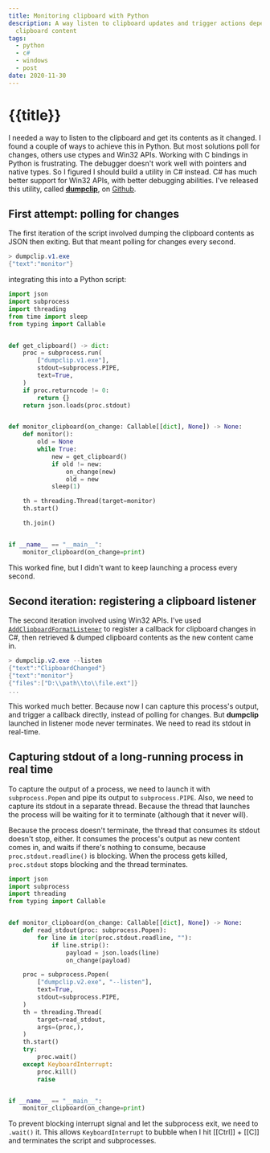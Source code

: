 ```yaml
---
title: Monitoring clipboard with Python
description: A way listen to clipboard updates and trigger actions depending on
  clipboard content
tags:
  - python
  - c#
  - windows
  - post
date: 2020-11-30
---
```


# {{title}}


I needed a way to listen to the clipboard and get its contents as it changed. 
I found a couple of ways to achieve this in Python. But most solutions poll for changes, others use ctypes and Win32 APIs. 
Working with C bindings in Python is frustrating. The debugger doesn't work well with pointers and native types. 
So I figured I should build a utility in C# instead. C# has much better support for Win32 APIs, with better debugging abilities.
I've released this utility, called [**dumpclip**][dumpclip], on [Github][dumpclip_repo]. 


## First attempt: polling for changes

The first iteration of the script involved dumping the clipboard contents as JSON then exiting. But that meant polling for changes every second. 

```powershell
> dumpclip.v1.exe
{"text":"monitor"}
```

integrating this into a Python script:

```python
import json
import subprocess
import threading
from time import sleep
from typing import Callable


def get_clipboard() -> dict:
    proc = subprocess.run(
        ["dumpclip.v1.exe"],
        stdout=subprocess.PIPE,
        text=True,
    )
    if proc.returncode != 0:
        return {}
    return json.loads(proc.stdout)


def monitor_clipboard(on_change: Callable[[dict], None]) -> None:
    def monitor():
        old = None
        while True:
            new = get_clipboard()
            if old != new:
                on_change(new)
                old = new
            sleep(1)

    th = threading.Thread(target=monitor)
    th.start()

    th.join()


if __name__ == "__main__":
    monitor_clipboard(on_change=print)

```

This worked fine, but I didn't want to keep launching a process every second.


## Second iteration: registering a clipboard listener

The second iteration involved using Win32 APIs. I've used [`AddClipboardFormatListener`][clip_api] to register a callback for clipboard changes in C#, then retrieved & dumped clipboard contents as the new content came in.

```powershell
> dumpclip.v2.exe --listen
{"text":"ClipboardChanged"}
{"text":"monitor"}
{"files":["D:\\path\\to\\file.ext"]}
...
```

This worked much better. Because now I can capture this process's output, and trigger a callback directly, instead of polling for changes. But **dumpclip** launched in listener mode never terminates. We need to read its stdout in real-time.

## Capturing stdout of a long-running process in real time

To capture the output of a process, we need to launch it with `subprocess.Popen` and pipe its output to `subprocess.PIPE`.
Also, we need to capture its stdout in a separate thread. Because the thread that launches the process will be waiting for it to terminate (although that it never will).

Because the process doesn't terminate, the thread that consumes its stdout doesn't stop, either. 
It consumes the process's output as new content comes in, and waits if there's nothing to consume, because `proc.stdout.readline()` is blocking.
When the process gets killed, `proc.stdout` stops blocking and the thread terminates.


```python
import json
import subprocess
import threading
from typing import Callable


def monitor_clipboard(on_change: Callable[[dict], None]) -> None:
    def read_stdout(proc: subprocess.Popen):
        for line in iter(proc.stdout.readline, ""):
            if line.strip():
                payload = json.loads(line)
                on_change(payload)

    proc = subprocess.Popen(
        ["dumpclip.v2.exe", "--listen"],
        text=True,
        stdout=subprocess.PIPE,
    )
    th = threading.Thread(
        target=read_stdout,
        args=(proc,),
    )
    th.start()
    try:
        proc.wait()
    except KeyboardInterrupt:
        proc.kill()
        raise


if __name__ == "__main__":
    monitor_clipboard(on_change=print)

```

To prevent blocking interrupt signal and let the subprocess exit, we need to `.wait()` it. This allows `KeyboardInterrupt` to bubble when I hit [[Ctrl]] + [[C]] and terminates the script and subprocesses.


[dumpclip]: https://abdus.dev/projects/dumpclip/
[dumpclip_repo]: https://github.com/abdusco/dumpclip
[clip_api]: https://docs.microsoft.com/en-us/windows/win32/dataxchg/using-the-clipboard#creating-a-clipboard-format-listener
